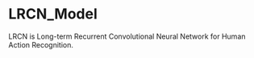 # LRCN_Model
LRCN is Long-term Recurrent Convolutional Neural Network for Human Action Recognition.
